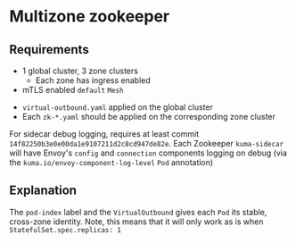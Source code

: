 # Multizone zookeeper

## Requirements

- 1 global cluster, 3 zone clusters
  - Each zone has ingress enabled
- mTLS enabled `default` `Mesh`

* `virtual-outbound.yaml` applied on the global cluster
* Each `zk-*.yaml` should be applied on the corresponding zone cluster

For sidecar debug logging, requires at least commit
`14f82250b3e0e00da1e9107211d2c8cd947de82e`.
Each Zookeeper `kuma-sidecar` will have Envoy's `config` and `connection`
components logging on debug (via the `kuma.io/envoy-component-log-level`
`Pod` annotation)

## Explanation

The `pod-index` label and the `VirtualOutbound` gives each `Pod`
its stable, cross-zone identity.
Note, this means that it will only work as is when `StatefulSet.spec.replicas: 1`
